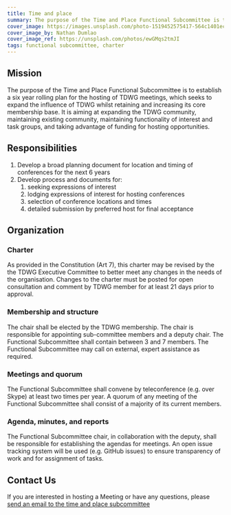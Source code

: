 ```yaml
---
title: Time and place
summary: The purpose of the Time and Place Functional Subcommittee is to establish a six year rolling plan for the hosting of TDWG meetings, which seeks to expand the influence of TDWG whilst retaining and increasing its core membership base. It is aiming at expanding the TDWG community, maintaining existing community, maintaining functionality of interest and task groups, and taking advantage of funding for hosting opportunities.
cover_image: https://images.unsplash.com/photo-1519452575417-564c1401ecc0
cover_image_by: Nathan Dumlao
cover_image_ref: https://unsplash.com/photos/ewGMqs2tmJI
tags: functional subcommittee, charter
---
```


## Mission

The purpose of the Time and Place Functional Subcommittee is to establish a six year rolling plan for the hosting of TDWG meetings, which seeks to expand the influence of TDWG whilst retaining and increasing its core membership base. It is aiming at expanding the TDWG community, maintaining existing community, maintaining functionality of interest and task groups, and taking advantage of funding for hosting opportunities.

## Responsibilities

1. Develop a broad planning document for location and timing of conferences for the next 6 years
1. Develop process and documents for:
    1. seeking expressions of interest
    1. lodging expressions of interest for hosting conferences
    1. selection of conference locations and times
    1. detailed submission by preferred host for final acceptance

## Organization

### Charter 

As provided in the Constitution (Art 7), this charter may be revised by the the TDWG Executive Committee to better meet any changes in the needs of the organisation. Changes to the charter must be posted for open consultation and comment by TDWG member for at least 21 days prior to approval.

### Membership and structure

The chair shall be elected by the TDWG membership. The chair is responsible for appointing sub-committee members and a deputy chair. The Functional Subcommittee shall contain between 3 and 7 members. The Functional Subcommittee may call on external, expert assistance as required.

### Meetings and quorum

The Functional Subcommittee shall convene by teleconference (e.g. over Skype) at least two times per year. A quorum of any meeting of the Functional Subcommittee shall consist of a majority of its current members. 

### Agenda, minutes, and reports

The Functional Subcommittee chair, in collaboration with the deputy, shall be responsible for establishing the agendas for meetings. An open issue tracking system will be used (e.g. GitHub issues) to ensure transparency of work and for assignment of tasks.

## Contact Us
If you are interested in hosting a Meeting or have any questions, please [send an email to the time and place subcommittee](mailto:tardis@tdwg.org)

